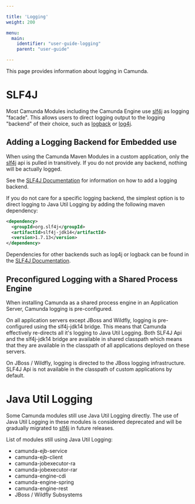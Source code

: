 ```yaml
---

title: 'Logging'
weight: 200

menu:
  main:
    identifier: "user-guide-logging"
    parent: "user-guide"

---
```


This page provides information about logging in Camunda.

# SLF4J

Most Camunda Modules including the Camunda Engine use [slf4j] as logging "facade". This allows users to direct logging output to the logging "backend" of their choice, such as [logback] or [log4j].

## Adding a Logging Backend for Embedded use

When using the Camunda Maven Modules in a custom application, only the [slf4j] api is pulled in transitively.
If you do not provide any backend, nothing will be actually logged.

See the [SLF4J Documentation](slf4j-backends) for information on how to add a logging backend.

If you do not care for a specific logging backend, the simplest option is to direct logging to Java Util Logging by adding the following
maven dependency:

```xml
<dependency> 
  <groupId>org.slf4j</groupId>
  <artifactId>slf4j-jdk14</artifactId>
  <version>1.7.13</version>
</dependency>
```

Dependencies for other backends such as log4j or logback can be found in the [SLF4J Documentation][slf4j-backends].

## Preconfigured Logging with a Shared Process Engine

When installing Camunda as a shared process engine in an Application Server, Camunda logging is pre-configured.

On all application servers except JBoss and Wildfly, logging is pre-configured using the slf4j-jdk14 bridge.
This means that Camunda effectively re-directs all it's logging to Java Util Logging.
Both SLF4J Api and the slf4j-jdk14 bridge are available in shared classpath which means that they are available in the classpath of all applications deployed on these servers.

On JBoss / Wildfly, logging is directed to the JBoss logging infrastructure. SLF4J Api is not available in the classpath of custom applications by default.

# Java Util Logging

Some Camunda modules still use Java Util Logging directly.
The use of Java Util Logging in these modules is considered deprecated and will be gradually migrated to [slf4j] in future releases.

List of modules still using Java Util Logging:

* camunda-ejb-service
* camunda-ejb-client
* camunda-jobexecutor-ra
* camunda-jobexecutor-rar
* camunda-engine-cdi
* camunda-engine-spring
* camunda-engine-rest
* JBoss / Wildfly Subsystems

[slf4j]: http://www.slf4j.org/
[log4j]: http://logging.apache.org/log4j/
[logback]: http://logback.qos.ch/
[slf4j-backends]: http://www.slf4j.org/manual.html#projectDep
